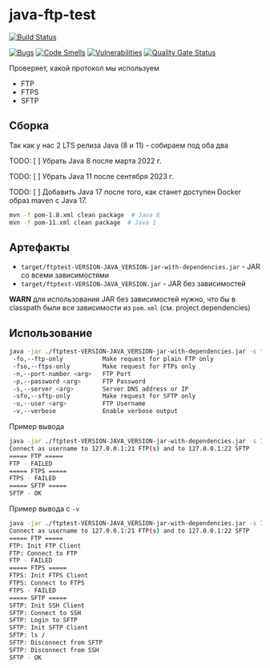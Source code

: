 # java-ftp-test

[![Build Status](https://ci.isaev.tech/api/badges/IsaevTech/java-ftp-test/status.svg)](https://ci.isaev.tech/IsaevTech/java-ftp-test)

[![Bugs](https://sonar.isaev.tech/api/project_badges/measure?project=IsaevTech%3Ajava-ftp-test&metric=bugs&token=3fed23cafcd4fa893571f94b6d2e9717ec6b2c4d)](https://sonar.isaev.tech/dashboard?id=IsaevTech%3Ajava-ftp-test)
[![Code Smells](https://sonar.isaev.tech/api/project_badges/measure?project=IsaevTech%3Ajava-ftp-test&metric=code_smells&token=3fed23cafcd4fa893571f94b6d2e9717ec6b2c4d)](https://sonar.isaev.tech/dashboard?id=IsaevTech%3Ajava-ftp-test)
[![Vulnerabilities](https://sonar.isaev.tech/api/project_badges/measure?project=IsaevTech%3Ajava-ftp-test&metric=vulnerabilities&token=3fed23cafcd4fa893571f94b6d2e9717ec6b2c4d)](https://sonar.isaev.tech/dashboard?id=IsaevTech%3Ajava-ftp-test)
[![Quality Gate Status](https://sonar.isaev.tech/api/project_badges/measure?project=IsaevTech%3Ajava-ftp-test&metric=alert_status&token=3fed23cafcd4fa893571f94b6d2e9717ec6b2c4d)](https://sonar.isaev.tech/dashboard?id=IsaevTech%3Ajava-ftp-test)

Проверяет, какой протокол мы используем

* FTP
* FTPS
* SFTP

## Сборка

Так как у нас 2 LTS релиза Java (8 и 11) - собираем под оба два

TODO: [ ] Убрать Java 8 после марта 2022 г.

TODO: [ ] Убрать Java 11 после сентября 2023 г.

TODO: [ ] Добавить Java 17 после того, как станет доступен Docker образ maven с Java 17.

```bash
mvn -f pom-1.8.xml clean package  # Java 8
mvn -f pom-11.xml clean package  # Java 1
```

## Артефакты

* `target/ftptest-VERSION-JAVA_VERSION-jar-with-dependencies.jar` - JAR со всеми зависимостями
* `target/ftptest-VERSION-JAVA_VERSION.jar` - JAR без зависимостей

**WARN** для использования JAR без зависимостей нужно, что бы в classpath были все зависимости из `pom.xml` (см. project.dependencies)

## Использование

```bash
java -jar ./ftptest-VERSION-JAVA_VERSION-jar-with-dependencies.jar -s ftp.example.com -u username -p password [-n 2121] [-d] [-fo] [-fso] [-sfo]
 -fo,--ftp-only           Make request for plain FTP only
 -fso,--ftps-only         Make request for FTPs only
 -n,--port-number <arg>   FTP Port
 -p,--password <arg>      FTP Password
 -s,--server <arg>        Server DNS address or IP
 -sfo,--sftp-only         Make request for SFTP only
 -u,--user <arg>          FTP Username
 -v,--verbose             Enable verbose output
```

Пример вывода

```bash
java -jar ./ftptest-VERSION-JAVA_VERSION-jar-with-dependencies.jar -s 127.0.0.1 -u username -p password
Connect as username to 127.0.0.1:21 FTP(s) and to 127.0.0.1:22 SFTP
===== FTP =====
FTP - FAILED
===== FTPS =====
FTPS - FAILED
===== SFTP =====
SFTP - OK

```

Пример вывода с `-v`

```bash
java -jar ./ftptest-VERSION-JAVA_VERSION-jar-with-dependencies.jar -s 127.0.0.1 -u username -p password
Connect as username to 127.0.0.1:21 FTP(s) and to 127.0.0.1:22 SFTP
===== FTP =====
FTP: Init FTP Client
FTP: Connect to FTP
FTP - FAILED
===== FTPS =====
FTPS: Init FTPS Client
FTPS: Connect to FTPS
FTPS - FAILED
===== SFTP =====
SFTP: Init SSH Client
SFTP: Connect to SSH
SFTP: Login to SFTP
SFTP: Init SFTP Client
SFTP: ls /
SFTP: Disconnect from SFTP
SFTP: Disconnect from SSH
SFTP - OK
```
